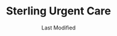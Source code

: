 ---
layout: location-page
date: Last Modified
description: "Local COVID-19 testing is available at Sterling Urgent Care in Logan, Utah, USA."
permalink: "locations/utah/logan/sterling-urgent-care-1/"
tags:
  - locations
  - utah
title: Sterling Urgent Care
uniqueName: sterling-urgent-care-1
state: Utah
stateAbbr: UT
hood: "North Logan"
address: "630 E 1400 N Ste. 150 "
city: "Logan"
zip: "84341"
zipsNearby: "83114 83116 82930 82931 83121 83101 83214 83223 83228 83232 83234 83237 83238 83239 83241 83283 83246 83243 83252 83220 83254 83233 83261 83263 83272 83287 83230 83281 83286 84301 84302 84304 84309 84324 84305 84015 84016 84056 84075 84089 84024 84307 84310 84025 84311 84028 84306 84312 84331 84033 84314 84315 84317 84318 84319 84037 84038 84040 84041 84308 84320 84321 84322 84323 84341 84325 84326 84018 84050 84327 84201 84244 84401 84402 84403 84404 84405 84407 84408 84409 84412 84414 84415 84328 84330 84332 84064 84333 84334 84067 84335 84336 84316 84337 84338 84339 84340 84086" 
mapUrl: "http://maps.apple.com/?q=Sterling+Urgent+Care&address=630+E+1400+N+Ste+150,Logan,Utah,84341"
locationType: Walk-in
phone: "435-915-4465"
website: "https://www.sterlingurgentcare.com/coronavirus-covid-19/"
onlineBooking: undefined
closed: undefined
closedUpdate: April 21st, 2020
notes: "By appointment only. Limited test kits available."
days: Everyday
hours: 8AM-8PM
ctaMessage: Learn more
ctaUrl: "https://www.sterlingurgentcare.com/coronavirus-covid-19/"
---